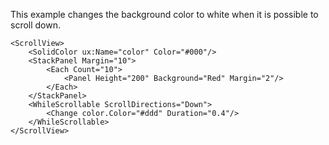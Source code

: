 This example changes the background color to white when it is possible to
scroll down.

	<ScrollView>
		<SolidColor ux:Name="color" Color="#000"/>
		<StackPanel Margin="10">
			<Each Count="10">
				<Panel Height="200" Background="Red" Margin="2"/>
			</Each>
		</StackPanel>
		<WhileScrollable ScrollDirections="Down">
			<Change color.Color="#ddd" Duration="0.4"/>
		</WhileScrollable>
	</ScrollView>

